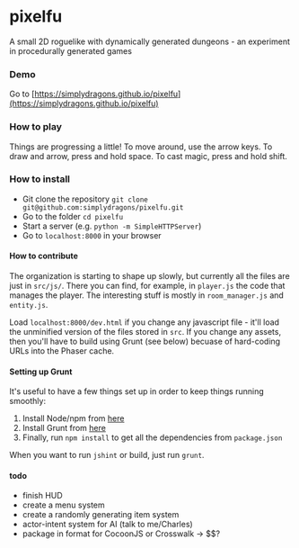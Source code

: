 pixelfu
=======

A small 2D roguelike with dynamically generated dungeons - an experiment in procedurally generated games

### Demo
Go to [https://simplydragons.github.io/pixelfu](https://simplydragons.github.io/pixelfu)

### How to play
Things are progressing a little! To move around, use the arrow keys. To draw and arrow, press and hold space. To cast magic, press and hold shift.

### How to install
- Git clone the repository `git clone git@github.com:simplydragons/pixelfu.git`
- Go to the folder `cd pixelfu`
- Start a server (e.g. `python -m SimpleHTTPServer`)
- Go to `localhost:8000` in your browser

#### How to contribute
The organization is starting to shape up slowly, but currently all the files are just in `src/js/`. There you can find, for example, in `player.js` the code that manages the player. The interesting stuff is mostly in `room_manager.js` and `entity.js`.

Load `localhost:8000/dev.html` if you change any javascript file - it'll load the unminified version of the files stored in `src`. If you change any assets, then you'll have to build using Grunt (see below) becuase of hard-coding URLs into the Phaser cache. 

#### Setting up Grunt
It's useful to have a few things set up in order to keep things running smoothly:
1. Install Node/npm from [here](http://nodejs.org/)
2. Install Grunt from [here](http://gruntjs.com/getting-started)
3. Finally, run `npm install` to get all the dependencies from `package.json`

When you want to run `jshint` or build, just run `grunt`. 

#### todo
- finish HUD
- create a menu system
- create a randomly generating item system
- actor-intent system for AI (talk to me/Charles)
- package in format for CocoonJS or Crosswalk -> $$? 